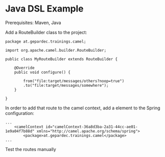 Java DSL Example
===================

Prerequisites: Maven, Java

Add a RouteBuilder class to the project:

```
package at.gepardec.trainings.camel;

import org.apache.camel.builder.RouteBuilder;

public class MyRouteBuilder extends RouteBuilder {

    @Override
    public void configure() {

        from("file:target/messages/others?noop=true")
        .to("file:target/messages/somewhere");
    }

}
```

In order to add that route to the camel context, add a <package> element to the Spring configuration:

```
...
    <camelContext id="camelContext-36a8d3ba-2a31-44cc-ae01-1e9a04f7b88d" xmlns="http://camel.apache.org/schema/spring">
        <package>at.gepardec.trainings.camel</package>
...
```

Test the routes manually
